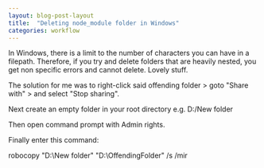 ```yaml
---
layout: blog-post-layout
title:  "Deleting node_module folder in Windows"
categories: workflow
---
```


In Windows, there is a limit to the number of characters you can have in a filepath. Therefore, if you try and delete folders that are heavily nested, you get non specific errors and cannot delete. Lovely stuff.

The solution for me was to right-click said offending folder > goto "Share with" > and select "Stop sharing".

Next create an empty folder in your root directory e.g. D:/New folder

Then open command prompt with Admin rights.

Finally enter this command:

robocopy "D:\New folder" "D:\OffendingFolder" /s /mir